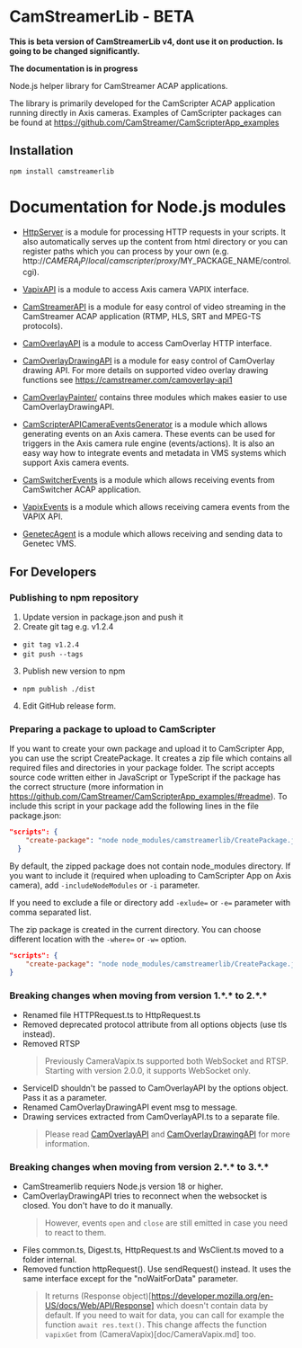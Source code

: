 # CamStreamerLib - BETA

**This is beta version of CamStreamerLib v4, dont use it on production. Is going to be changed significantly.**

**The documentation is in progress**

Node.js helper library for CamStreamer ACAP applications.

The library is primarily developed for the CamScripter ACAP application running directly in Axis cameras.
Examples of CamScripter packages can be found at https://github.com/CamStreamer/CamScripterApp_examples

## Installation

```
npm install camstreamerlib
```

# Documentation for Node.js modules

-   [HttpServer](doc/HttpServer.md) is a module for processing HTTP requests in your scripts. It also automatically serves up the content from html directory or you can register paths which you can process by your own (e.g. http://$CAMERA_IP/local/camscripter/proxy/$MY_PACKAGE_NAME/control.cgi).

-   [VapixAPI](doc/VapixAPI.md) is a module to access Axis camera VAPIX interface.

-   [CamStreamerAPI](doc/CamStreamerAPI.md) is a module for easy control of video streaming in the CamStreamer ACAP application (RTMP, HLS, SRT and MPEG-TS protocols).

-   [CamOverlayAPI](doc/CamOverlayAPI.md) is a module to access CamOverlay HTTP interface.

-   [CamOverlayDrawingAPI](doc/CamOverlayDrawingAPI.md) is a module for easy control of CamOverlay drawing API. For more details on supported video overlay drawing functions see https://camstreamer.com/camoverlay-api1

-   [CamOverlayPainter/](doc/CamOverlayPainter.md) contains three modules which makes easier to use CamOverlayDrawingAPI.

-   [CamScripterAPICameraEventsGenerator](doc/CamScripterAPICameraEventsGenerator.md) is a module which allows generating events on an Axis camera. These events can be used for triggers in the Axis camera rule engine (events/actions). It is also an easy way how to integrate events and metadata in VMS systems which support Axis camera events.

-   [CamSwitcherEvents](doc/CamSwitcherEvents.md) is a module which allows receiving events from CamSwitcher ACAP application.

-   [VapixEvents](doc/VapixEvents.md) is a module which allows receiving camera events from the VAPIX API.

-   [GenetecAgent](doc/GenetecAgent.md) is a module which allows receiving and sending data to Genetec VMS.

## For Developers

### Publishing to npm repository

1. Update version in package.json and push it
2. Create git tag e.g. v1.2.4

-   `git tag v1.2.4`
-   `git push --tags`

3. Publish new version to npm

-   `npm publish ./dist`

4. Edit GitHub release form.

### Preparing a package to upload to CamScripter

If you want to create your own package and upload it to CamScripter App, you can use the script CreatePackage. It creates a zip file which contains all required files and directories in your package folder. The script accepts source code written either in JavaScript or TypeScript if the package has the correct structure (more information in https://github.com/CamStreamer/CamScripterApp_examples/#readme). To include this script in your package add the following lines in the file package.json:

```json
"scripts": {
    "create-package": "node node_modules/camstreamerlib/CreatePackage.js"
  }
```

By default, the zipped package does not contain node_modules directory. If you want to include it (required when uploading to CamScripter App on Axis camera), add `-includeNodeModules` or `-i` parameter.

If you need to exclude a file or directory add `-exlude=` or `-e=` parameter with comma separated list.

The zip package is created in the current directory. You can choose different location with the `-where=` or `-w=` option.

```json
"scripts": {
    "create-package": "node node_modules/camstreamerlib/CreatePackage.js -i -e=react"
}
```

### Breaking changes when moving from version 1.\*.\* to 2.\*.\*

-   Renamed file HTTPRequest.ts to HttpRequest.ts
-   Removed deprecated protocol attribute from all options objects (use tls instead).
-   Removed RTSP
    > Previously CameraVapix.ts supported both WebSocket and RTSP.
    > Starting with version 2.0.0, it supports WebSocket only.
-   ServiceID shouldn't be passed to CamOverlayAPI by the options object. Pass it as a parameter.
-   Renamed CamOverlayDrawingAPI event msg to message.
-   Drawing services extracted from CamOverlayAPI.ts to a separate file.
    > Please read [CamOverlayAPI](doc/CamOverlayAPI.md) and [CamOverlayDrawingAPI](doc/CamOverlayDrawingAPI.md) for more information.

### Breaking changes when moving from version 2.\*.\* to 3.\*.\*

-   CamStreamerlib requiers Node.js version 18 or higher.
-   CamOverlayDrawingAPI tries to reconnect when the websocket is closed. You don't have to do it manually.
    > However, events `open` and `close` are still emitted in case you need to react to them.
-   Files common.ts, Digest.ts, HttpRequest.ts and WsClient.ts moved to a folder internal.
-   Removed function httpRequest(). Use sendRequest() instead. It uses the same interface except for the "noWaitForData" parameter.
    > It returns (Response object)[https://developer.mozilla.org/en-US/docs/Web/API/Response] which doesn't contain data by default.
    > If you need to wait for data, you can call for example the function `await res.text()`.
    > This change affects the function `vapixGet` from (CameraVapix)[doc/CameraVapix.md] too.
